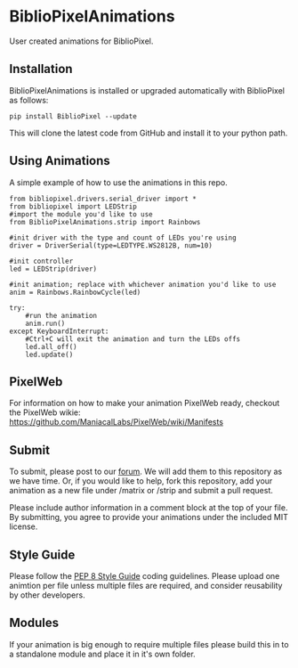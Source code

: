 BiblioPixelAnimations
=====================

User created animations for BiblioPixel.

## Installation ##

BiblioPixelAnimations is installed or upgraded automatically with BiblioPixel as
follows:

```
pip install BiblioPixel --update
```

This will clone the latest code from GitHub and install it to your python path.

## Using Animations ##

A simple example of how to use the animations in this repo.

```
from bibliopixel.drivers.serial_driver import *
from bibliopixel import LEDStrip
#import the module you'd like to use
from BiblioPixelAnimations.strip import Rainbows

#init driver with the type and count of LEDs you're using
driver = DriverSerial(type=LEDTYPE.WS2812B, num=10)

#init controller
led = LEDStrip(driver)

#init animation; replace with whichever animation you'd like to use
anim = Rainbows.RainbowCycle(led)

try:
    #run the animation
    anim.run()
except KeyboardInterrupt:
    #Ctrl+C will exit the animation and turn the LEDs offs
    led.all_off()
    led.update()
```

## PixelWeb ##

For information on how to make your animation PixelWeb ready, checkout the PixelWeb wikie: https://github.com/ManiacalLabs/PixelWeb/wiki/Manifests

## Submit ##

To submit, please post to our [forum](http://forum.maniacallabs.com/forumdisplay.php?fid=6). We will add them to this repository as we have time. Or, if you would like to help, fork this repository, add your animation as a new file under /matrix or /strip and submit a pull request.

Please include author information in a comment block at the top of your file. By submitting, you agree to provide your animations under the included MIT license.

## Style Guide ##

Please follow the [PEP 8 Style Guide](https://www.python.org/dev/peps/pep-0008/) coding guidelines. Please upload one animtion per file unless multiple files are required, and consider reusability by other developers.

## Modules ##

If your animation is big enough to require multiple files please build this in to a standalone module and place it in it's own folder.
